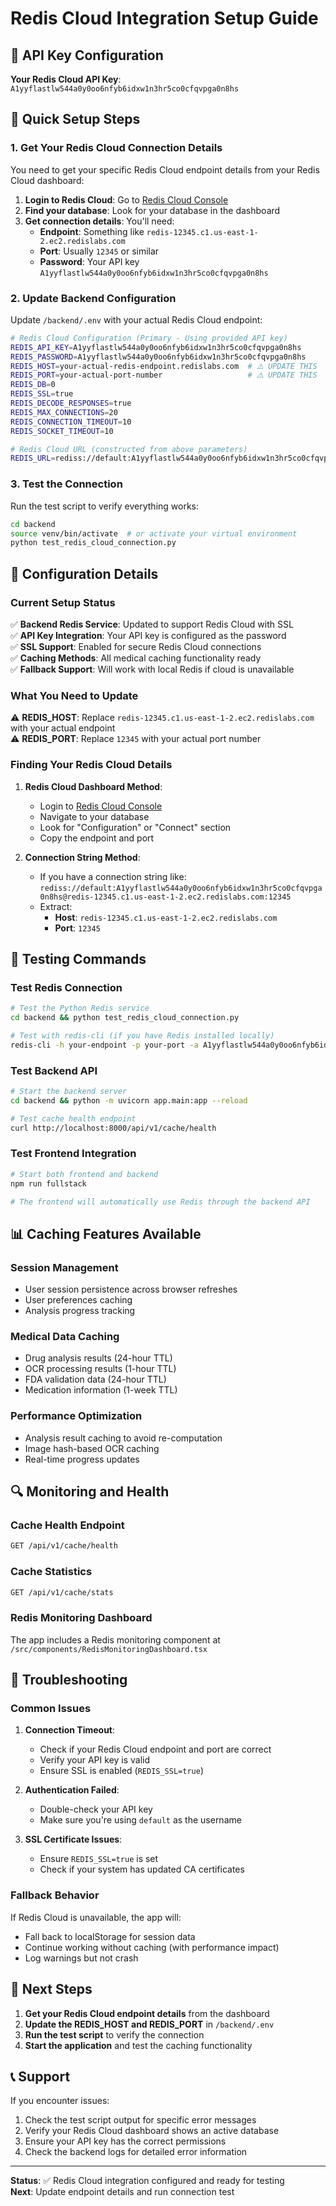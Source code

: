 # Redis Cloud Integration Setup Guide

## 🔑 API Key Configuration

**Your Redis Cloud API Key**: `A1yyflastlw544a0y0oo6nfyb6idxw1n3hr5co0cfqvpga0n8hs`

## 🚀 Quick Setup Steps

### 1. Get Your Redis Cloud Connection Details

You need to get your specific Redis Cloud endpoint details from your Redis Cloud dashboard:

1. **Login to Redis Cloud**: Go to [Redis Cloud Console](https://app.redislabs.com/)
2. **Find your database**: Look for your database in the dashboard
3. **Get connection details**: You'll need:
   - **Endpoint**: Something like `redis-12345.c1.us-east-1-2.ec2.redislabs.com`
   - **Port**: Usually `12345` or similar
   - **Password**: Your API key `A1yyflastlw544a0y0oo6nfyb6idxw1n3hr5co0cfqvpga0n8hs`

### 2. Update Backend Configuration

Update `/backend/.env` with your actual Redis Cloud endpoint:

```bash
# Redis Cloud Configuration (Primary - Using provided API key)
REDIS_API_KEY=A1yyflastlw544a0y0oo6nfyb6idxw1n3hr5co0cfqvpga0n8hs
REDIS_PASSWORD=A1yyflastlw544a0y0oo6nfyb6idxw1n3hr5co0cfqvpga0n8hs
REDIS_HOST=your-actual-redis-endpoint.redislabs.com  # ⚠️ UPDATE THIS
REDIS_PORT=your-actual-port-number                   # ⚠️ UPDATE THIS
REDIS_DB=0
REDIS_SSL=true
REDIS_DECODE_RESPONSES=true
REDIS_MAX_CONNECTIONS=20
REDIS_CONNECTION_TIMEOUT=10
REDIS_SOCKET_TIMEOUT=10

# Redis Cloud URL (constructed from above parameters)
REDIS_URL=rediss://default:A1yyflastlw544a0y0oo6nfyb6idxw1n3hr5co0cfqvpga0n8hs@your-actual-endpoint:port
```

### 3. Test the Connection

Run the test script to verify everything works:

```bash
cd backend
source venv/bin/activate  # or activate your virtual environment
python test_redis_cloud_connection.py
```

## 🔧 Configuration Details

### Current Setup Status

✅ **Backend Redis Service**: Updated to support Redis Cloud with SSL  
✅ **API Key Integration**: Your API key is configured as the password  
✅ **SSL Support**: Enabled for secure Redis Cloud connections  
✅ **Caching Methods**: All medical caching functionality ready  
✅ **Fallback Support**: Will work with local Redis if cloud is unavailable  

### What You Need to Update

⚠️ **REDIS_HOST**: Replace `redis-12345.c1.us-east-1-2.ec2.redislabs.com` with your actual endpoint  
⚠️ **REDIS_PORT**: Replace `12345` with your actual port number  

### Finding Your Redis Cloud Details

1. **Redis Cloud Dashboard Method**:
   - Login to [Redis Cloud Console](https://app.redislabs.com/)
   - Navigate to your database
   - Look for "Configuration" or "Connect" section
   - Copy the endpoint and port

2. **Connection String Method**:
   - If you have a connection string like:
     `rediss://default:A1yyflastlw544a0y0oo6nfyb6idxw1n3hr5co0cfqvpga0n8hs@redis-12345.c1.us-east-1-2.ec2.redislabs.com:12345`
   - Extract:
     - **Host**: `redis-12345.c1.us-east-1-2.ec2.redislabs.com`
     - **Port**: `12345`

## 🧪 Testing Commands

### Test Redis Connection
```bash
# Test the Python Redis service
cd backend && python test_redis_cloud_connection.py

# Test with redis-cli (if you have Redis installed locally)
redis-cli -h your-endpoint -p your-port -a A1yyflastlw544a0y0oo6nfyb6idxw1n3hr5co0cfqvpga0n8hs --tls ping
```

### Test Backend API
```bash
# Start the backend server
cd backend && python -m uvicorn app.main:app --reload

# Test cache health endpoint
curl http://localhost:8000/api/v1/cache/health
```

### Test Frontend Integration
```bash
# Start both frontend and backend
npm run fullstack

# The frontend will automatically use Redis through the backend API
```

## 📊 Caching Features Available

### Session Management
- User session persistence across browser refreshes
- User preferences caching
- Analysis progress tracking

### Medical Data Caching
- Drug analysis results (24-hour TTL)
- OCR processing results (1-hour TTL)
- FDA validation data (24-hour TTL)
- Medication information (1-week TTL)

### Performance Optimization
- Analysis result caching to avoid re-computation
- Image hash-based OCR caching
- Real-time progress updates

## 🔍 Monitoring and Health

### Cache Health Endpoint
```bash
GET /api/v1/cache/health
```

### Cache Statistics
```bash
GET /api/v1/cache/stats
```

### Redis Monitoring Dashboard
The app includes a Redis monitoring component at `/src/components/RedisMonitoringDashboard.tsx`

## 🚨 Troubleshooting

### Common Issues

1. **Connection Timeout**:
   - Check if your Redis Cloud endpoint and port are correct
   - Verify your API key is valid
   - Ensure SSL is enabled (`REDIS_SSL=true`)

2. **Authentication Failed**:
   - Double-check your API key
   - Make sure you're using `default` as the username

3. **SSL Certificate Issues**:
   - Ensure `REDIS_SSL=true` is set
   - Check if your system has updated CA certificates

### Fallback Behavior
If Redis Cloud is unavailable, the app will:
- Fall back to localStorage for session data
- Continue working without caching (with performance impact)
- Log warnings but not crash

## 🎯 Next Steps

1. **Get your Redis Cloud endpoint details** from the dashboard
2. **Update the REDIS_HOST and REDIS_PORT** in `/backend/.env`
3. **Run the test script** to verify the connection
4. **Start the application** and test the caching functionality

## 📞 Support

If you encounter issues:
1. Check the test script output for specific error messages
2. Verify your Redis Cloud dashboard shows an active database
3. Ensure your API key has the correct permissions
4. Check the backend logs for detailed error information

---

**Status**: ✅ Redis Cloud integration configured and ready for testing  
**Next**: Update endpoint details and run connection test
